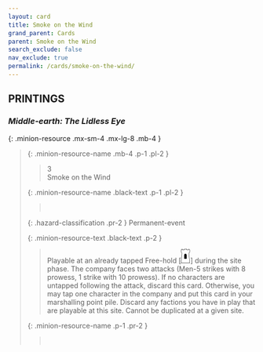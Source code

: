 ```yaml
---
layout: card
title: Smoke on the Wind
grand_parent: Cards
parent: Smoke on the Wind
search_exclude: false
nav_exclude: true
permalink: /cards/smoke-on-the-wind/
---
```


## PRINTINGS


### _Middle-earth: The Lidless Eye_

{: .minion-resource .mx-sm-4 .mx-lg-8 .mb-4 }
> {: .minion-resource-name .mb-4 .p-1 .pl-2 }
> > <div class="hazard-mp">3</div>
> > <div class="card-name">Smoke on the Wind</div>
>
> {: .minion-resource-name .black-text .p-1 .pl-2 }
> > &nbsp;
>
> {: .hazard-classification .pr-2 }
> Permanent-event
>
> {: .minion-resource-text .black-text .p-2 }
> > Playable at an already tapped Free-hold \[![](/assets/images/free-hold.svg)] during the site phase. The company faces two attacks (Men-5 strikes with 8 prowess, 1 strike with 10 prowess). If no characters are untapped following the attack, discard this card. Otherwise, you may tap one character in the company and put this card in your marshalling point pile. Discard any factions you have in play that are playable at this site. Cannot be duplicated at a given site.  
> 
> {: .minion-resource-name .p-1 .pr-2 }
> > <div class="card-shield"></div>
> > <div class="card-corruption-white">&nbsp;</div>

